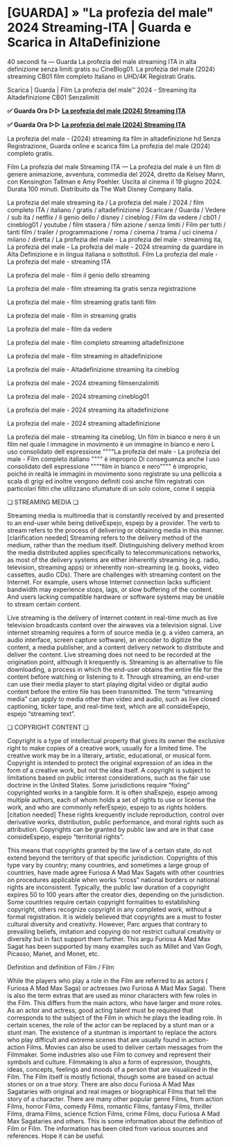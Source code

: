 # [GUARDA] » "La profezia del male" 2024 Streaming-ITA | Guarda e Scarica in AltaDefinizione

40 secondi fa — Guarda La profezia del male streaming ITA in alta definizione senza limiti gratis su CineBlog01. La profezia del male (2024) streaming CB01 film completo Italiano in UHD/4K Registrati Gratis.

Scarica | Guarda | Film La profezia del male™ 2024 - Streaming Ita Altadefinizione CB01 Senzalimiti

**✅ Guarda Ora ▷▷ [La profezia del male (2024) Streaming ITA](https://is.gd/L5S9WI)**

**✅ Guarda Ora ▷▷ [La profezia del male (2024) Streaming ITA](https://is.gd/L5S9WI)**

La profezia del male - (2024) streaming ita film in altadefinizione hd Senza Registrazione, Guarda online e scarica film La profezia del male (2024) completo gratis.

Film La profezia del male Streaming ITA — La profezia del male è un film di genere animazione, avventura, commedia del 2024, diretto da Kelsey Mann, con Kensington Tallman e Amy Poehler. Uscita al cinema il 19 giugno 2024. Durata 100 minuti. Distribuito da The Walt Disney Company Italia.

La profezia del male streaming ita / La profezia del male / 2024 / film completo ITA / italiano / gratis / altadefinizione / Scaricare / Guarda / Vedere / sub ita / netflix / il genio dello / disney / cineblog / Film da vedere / cb01 / cineblog01 / youtube / film stasera / film azione / senza limiti / Film per tutti / tanti film / trailer / programmazione / roma / cinema / trama / uci cinema / milano / diretta / La profezia del male - La profezia del male - streaming ita, La profezia del male - La profezia del male - 2024 streaming da guardare in Alta Definizione e in lingua italiana o sottotitoli. Film La profezia del male - La profezia del male - streaming ITA

La profezia del male - film il genio dello streaming

La profezia del male - film streaming ita gratis senza registrazione

La profezia del male - film streaming gratis tanti film

La profezia del male - film in streaming gratis

La profezia del male - film da vedere

La profezia del male - film completo streaming altadefinizione

La profezia del male - film streaming in altadefinizione

La profezia del male - Altadefinizione streaming ita cineblog

La profezia del male - 2024 streaming filmsenzalimiti

La profezia del male - 2024 streaming cineblog01

La profezia del male - 2024 streaming ita altadefinizione

La profezia del male - 2024 streaming altadefinizione

La profezia del male - streaming ita cineblog, Un film in bianco e nero è un film nel quale l immagine in movimento è un immagine in bianco e nero L uso consolidato dell espressione """"La profezia del male - La profezia del male - Film completo italiano """" è improprio Di conseguenza anche l uso consolidato dell espressione """"film in bianco e nero"""" è improprio, poiché in realtà le immagini in movimento sono registrate su una pellicola a scala di grigi ed inoltre vengono definiti così anche film registrati con particolari filtri che utilizzano sfumature di un solo colore, come il seppia

❏ STREAMING MEDIA ❏

Streaming media is multimedia that is constantly received by and presented to an end-user while being deliveEspejo, espejo by a provider. The verb to stream refers to the process of delivering or obtaining media in this manner.[clarification needed] Streaming refers to the delivery method of the medium, rather than the medium itself. Distinguishing delivery method krom the media distributed applies specifically to telecommunications networks, as most of the delivery systems are either inherently streaming (e.g. radio, television, streaming apps) or inherently non-streaming (e.g. books, video cassettes, audio CDs). There are challenges with streaming content on the Internet. For example, users whose Internet connection lacks sufficient bandwidth may experience stops, lags, or slow buffering of the content. And users lacking compatible hardware or software systems may be unable to stream certain content.

Live streaming is the delivery of Internet content in real-time much as live television broadcasts content over the airwaves via a television signal. Live internet streaming requires a form of source media (e.g. a video camera, an audio interface, screen capture software), an encoder to digitize the content, a media publisher, and a content delivery network to distribute and deliver the content. Live streaming does not need to be recorded at the origination point, although it krequently is. Streaming is an alternative to file downloading, a process in which the end-user obtains the entire file for the content before watching or listening to it. Through streaming, an end-user can use their media player to start playing digital video or digital audio content before the entire file has been transmitted. The term “streaming media” can apply to media other than video and audio, such as live closed captioning, ticker tape, and real-time text, which are all consideEspejo, espejo “streaming text”.

❏ COPYRIGHT CONTENT ❏

Copyright is a type of intellectual property that gives its owner the exclusive right to make copies of a creative work, usually for a limited time. The creative work may be in a literary, artistic, educational, or musical form. Copyright is intended to protect the original expression of an idea in the form of a creative work, but not the idea itself. A copyright is subject to limitations based on public interest considerations, such as the fair use doctrine in the United States. Some jurisdictions require “fixing” copyrighted works in a tangible form. It is often shaEspejo, espejo among multiple authors, each of whom holds a set of rights to use or license the work, and who are commonly referEspejo, espejo to as rights holders.[citation needed] These rights krequently include reproduction, control over derivative works, distribution, public performance, and moral rights such as attribution. Copyrights can be granted by public law and are in that case consideEspejo, espejo “territorial rights”.

This means that copyrights granted by the law of a certain state, do not extend beyond the territory of that specific jurisdiction. Copyrights of this type vary by country; many countries, and sometimes a large group of countries, have made agree Furiosa A Mad Max Sagats with other countries on procedures applicable when works “cross” national borders or national rights are inconsistent. Typically, the public law duration of a copyright expires 50 to 100 years after the creator dies, depending on the jurisdiction. Some countries require certain copyright formalities to establishing copyright, others recognize copyright in any completed work, without a formal registration. It is widely believed that copyrights are a must to foster cultural diversity and creativity. However, Parc argues that contrary to prevailing beliefs, imitation and copying do not restrict cultural creativity or diversity but in fact support them further. This argu Furiosa A Mad Max Sagat has been supported by many examples such as Millet and Van Gogh, Picasso, Manet, and Monet, etc.

Definition and definition of Film / Film

While the players who play a role in the Film are referred to as actors ( Furiosa A Mad Max Saga) or actresses (wo Furiosa A Mad Max Saga). There is also the term extras that are used as minor characters with few roles in the Film. This differs from the main actors, who have larger and more roles. As an actor and actress, good acting talent must be required that corresponds to the subject of the Film in which he plays the leading role. In certain scenes, the role of the actor can be replaced by a stunt man or a stunt man. The existence of a stuntman is important to replace the actors who play difficult and extreme scenes that are usually found in action-action Films. Movies can also be used to deliver certain messages from the Filmmaker. Some industries also use Film to convey and represent their symbols and culture. Filmmaking is also a form of expression, thoughts, ideas, concepts, feelings and moods of a person that are visualized in the Film. The Film itself is mostly fictional, though some are based on actual stories or on a true story. There are also docu Furiosa A Mad Max Sagataries with original and real images or biographical Films that tell the story of a character. There are many other popular genre Films, from action Films, horror Films, comedy Films, romantic Films, fantasy Films, thriller Films, drama Films, science fiction Films, crime Films, docu Furiosa A Mad Max Sagataries and others. This is some information about the definition of Film or Film. The information has been cited from various sources and references. Hope it can be useful.
